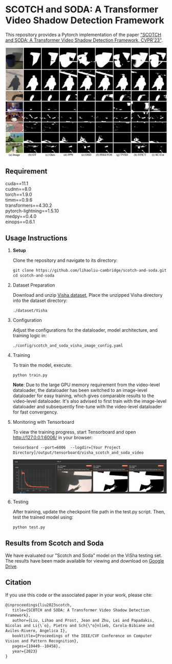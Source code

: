 # SCOTCH and SODA: A Transformer Video Shadow Detection Framework

This repository provides a Pytorch implementation of the paper ["SCOTCH and SODA: A Transformer Video Shadow Detection Framework, CVPR'23"](https://arxiv.org/abs/2211.06885).

<img src="https://github.com/lihaoliu-cambridge/lihaoliu-cambridge.github.io/blob/master/scotch_and_soda/figures/segmentation_results.png">  

## Requirement

cuda==11.1   
cudnn==8.0  
torch==1.9.0   
timm==0.9.6   
transformers==4.30.2   
pytorch-lightning==1.5.10  
medpy==0.4.0  
einops==0.6.1


## Usage Instructions

1. **Setup**

   Clone the repository and navigate to its directory:

   ```shell
   git clone https://github.com/lihaoliu-cambridge/scotch-and-soda.git
   cd scotch-and-soda
   ```
   
2. Dataset Preparation

   Download and unzip [Visha dataset](https://erasernut.github.io/ViSha.html), Place the unzipped Visha directory into the dataset directory:
   
   ```shell
   ./dataset/Visha
   ```
   
3. Configuration
   
   Adjust the configurations for the dataloader, model architecture, and training logic in:
         
   ```shell
   ./config/scotch_and_soda_visha_image_config.yaml
   ```
   
4. Training
   
   To train the model, execute:
    
   ```shell
   python train.py
   ```

   **Note**: Due to the large GPU memory requirement from the video-level dataloader, the dataloader has been switched to an image-level dataloader for easy training, which gives comparable results to the video-level dataloader. It's also advised to first train with the image-level dataloader and subsequently fine-tune with the video-level dataloader for fast convergency.

5. Monitoring with Tensorboard

   To view the training progress, start Tensorboard and open http://127.0.0.1:6006/ in your browser:
   
   ```shell
   tensorboard --port=6006  --logdir=[Your Project Directory]/output/tensorboard/visha_scotch_and_soda_video
   ```
   <img src="https://github.com/lihaoliu-cambridge/lihaoliu-cambridge.github.io/blob/master/pic/papers/vsd_visualization.png" width="960"/>  

6. Testing

   After training, update the checkpoint file path in the test.py script. Then, test the trained model using:
   
   ```shell
   python test.py
   ```

## Results from Scotch and Soda

We have evaluated our "Scotch and Soda" model on the ViSha testing set. The results have been made available for viewing and download on [Google Drive](https://drive.google.com/drive/folders/11as6nfNav6aBEMzlK3H9QnuV0NyIRJV3?usp=sharing).

## Citation

If you use this code or the associated paper in your work, please cite:
   
```
@inproceedings{liu2023scotch,
   title={SCOTCH and SODA: A Transformer Video Shadow Detection Framework},
   author={Liu, Lihao and Prost, Jean and Zhu, Lei and Papadakis, Nicolas and Li{\`o}, Pietro and Sch{\"o}nlieb, Carola-Bibiane and Aviles-Rivero, Angelica I},
   booktitle={Proceedings of the IEEE/CVF Conference on Computer Vision and Pattern Recognition},
   pages={10449--10458},
   year={2023}
}
```